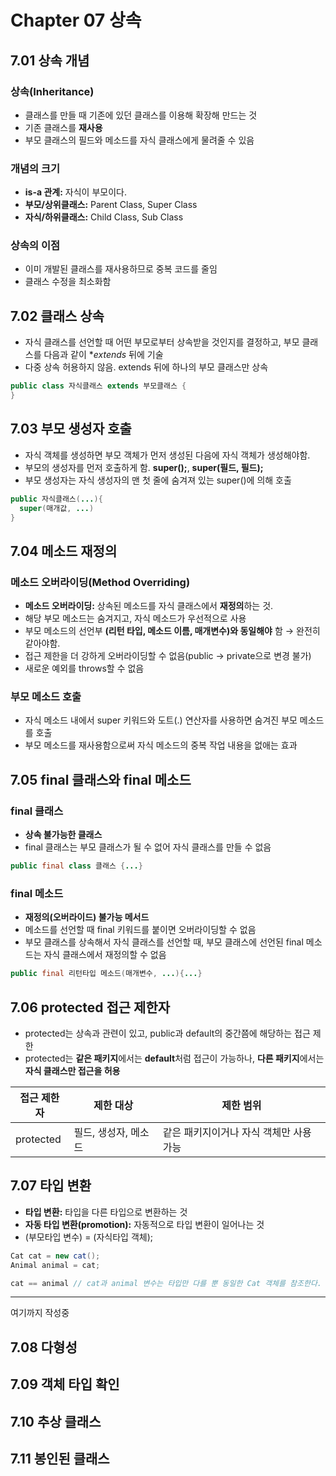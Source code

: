 # Chapter 07 상속
## 7.01 상속 개념
### 상속(Inheritance)
- 클래스를 만들 때 기존에 있던 클래스를 이용해 확장해 만드는 것
- 기존 클래스를 **재사용**
- 부모 클래스의 필드와 메소드를 자식 클래스에게 물려줄 수 있음

### 개념의 크기
- **is-a 관계:** 자식이 부모이다.
- **부모/상위클래스:** Parent Class, Super Class
- **자식/하위클래스:** Child Class, Sub Class

### 상속의 이점
- 이미 개발된 클래스를 재사용하므로 중복 코드를 줄임
- 클래스 수정을 최소화함

## 7.02 클래스 상속
- 자식 클래스를 선언할 때 어떤 부모로부터 상속받을 것인지를 결정하고, 부모 클래스를 다음과 같이 **extends* 뒤에 기술
- 다중 상속 허용하지 않음. extends 뒤에 하나의 부모 클래스만 상속

```java
public class 자식클래스 extends 부모클래스 {
}
```

## 7.03 부모 생성자 호출
- 자식 객체를 생성하면 부모 객체가 먼저 생성된 다음에 자식 객체가 생성해야함.
- 부모의 생성자를 먼저 호출하게 함. **super();**, **super(필드, 필드);**
- 부모 생성자는 자식 생성자의 맨 첫 줄에 숨겨져 있는 super()에 의해 호출

```java
public 자식클래스(...){
  super(매개값, ...)
}
```

## 7.04 메소드 재정의
### 메소드 오버라이딩(Method Overriding)
- **메소드 오버라이딩:** 상속된 메소드를 자식 클래스에서 **재정의**하는 것.
- 해당 부모 메소드는 숨겨지고, 자식 메소드가 우선적으로 사용
- 부모 메소드의 선언부 **(리턴 타입, 메소드 이름, 매개변수)와 동일해야** 함 → 완전히 같아야함.
- 접근 제한을 더 강하게 오버라이딩할 수 없음(public → private으로 변경 불가)
- 새로운 예외를 throws할 수 없음

### 부모 메소드 호출
- 자식 메소드 내에서 super 키워드와 도트(.) 연산자를 사용하면 숨겨진 부모 메소드를 호출
- 부모 메소드를 재사용함으로써 자식 메소드의 중복 작업 내용을 없애는 효과

## 7.05 final 클래스와 final 메소드
### final 클래스
- **상속 불가능한 클래스**
- final 클래스는 부모 클래스가 될 수 없어 자식 클래스를 만들 수 없음

```java
public final class 클래스 {...}
```

### final 메소드
- **재정의(오버라이드) 불가능 메서드**
- 메소드를 선언할 때 final 키워드를 붙이면 오버라이딩할 수 없음
- 부모 클래스를 상속해서 자식 클래스를 선언할 때, 부모 클래스에 선언된 final 메소드는 자식 클래스에서 재정의할 수 없음

```java
public final 리턴타입 메소드(매개변수, ...){...}
```

## 7.06 protected 접근 제한자
- protected는 상속과 관련이 있고, public과 default의 중간쯤에 해당하는 접근 제한
- protected는 **같은 패키지**에서는 **default**처럼 접근이 가능하나, **다른 패키지**에서는 **자식 클래스만 접근을 허용**

|접근 제한자|제한 대상|제한 범위|
|-|-|-|
|protected|필드, 생성자, 메소드|같은 패키지이거나 자식 객체만 사용 가능|

## 7.07 타입 변환
- **타입 변환:** 타입을 다른 타입으로 변환하는 것
- **자동 타입 변환(promotion):** 자동적으로 타입 변환이 일어나는 것
- (부모타입 변수) = (자식타입 객체);
  
```java
Cat cat = new cat();
Animal animal = cat;

cat == animal // cat과 animal 변수는 타입만 다를 뿐 동일한 Cat 객체를 참조한다.
```

---
여기까지 작성중


## 7.08 다형성


## 7.09 객체 타입 확인


## 7.10 추상 클래스


## 7.11 봉인된 클래스





